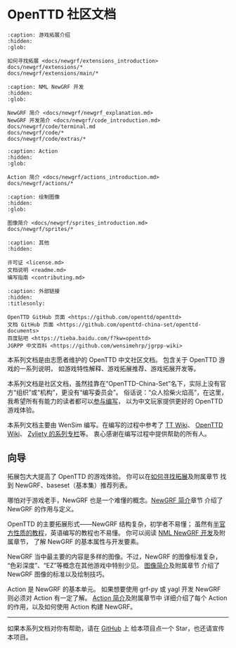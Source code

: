 # OpenTTD 社区文档

```{toctree}
:caption: 游戏拓展介绍
:hidden:
:glob:

如何寻找拓展 <docs/newgrf/extensions_introduction>
docs/newgrf/extensions/*
docs/newgrf/extensions/main/*
```

```{toctree}
:caption: NML NewGRF 开发
:hidden:
:glob:

NewGRF 简介 <docs/newgrf/newgrf_explanation.md>
NewGRF 开发简介 <docs/newgrf/code_introduction.md>
docs/newgrf/code/terminal.md
docs/newgrf/code/*
docs/newgrf/code/extras/*
```

```{toctree}
:caption: Action
:hidden:
:glob:

Action 简介 <docs/newgrf/actions_introduction.md>
docs/newgrf/actions/*
```

```{toctree}
:caption: 绘制图像
:hidden:
:glob:

图像简介 <docs/newgrf/sprites_introduction.md>
docs/newgrf/sprites/*
```

```{toctree}
:caption: 其他
:hidden:

许可证 <license.md>
文档说明 <readme.md>
编写指南 <contributing.md>
```

```{toctree}
:caption: 外部链接
:hidden:
:titlesonly:

OpenTTD GitHub 页面 <https://github.com/openttd/openttd>
文档 GitHub 页面 <https://github.com/openttd-china-set/openttd-documents>
百度贴吧 <https://tieba.baidu.com/f?kw=openttd>
JGRPP 中文百科 <https://github.com/wensimehrp/jgrpp-wiki>
```

本系列文档是由志愿者维护的 OpenTTD 中文社区文档。
包含关于 OpenTTD 游戏的一系列说明，
如游戏特性解释、游戏拓展推荐、游戏拓展开发等。

本系列文档是社区文档，虽然挂靠在“OpenTTD-China-Set”名下，实际上没有官方“组织”或“机构”，更没有“编写委员会”。
俗话说：“众人拾柴火焰高”，在这里，我希望所有有能力的读者都可以[参与编写](https://github.com/openttd-china-set/openttd-documents)，
以为中文玩家提供更好的 OpenTTD 游戏体验。

本系列文档主要由 WenSim 编写。在编写的过程中参考了 [TT Wiki](https://tt-wiki.net)、
[OpenTTD Wiki](https://wiki.openttd.org/en/)、
[Zyliety 的系列专栏](https://www.bilibili.com/read/readlist/rl743422)等。
衷心感谢在编写过程中提供帮助的所有人。

## 向导

拓展包大大提高了 OpenTTD 的游戏体验。
你可以在[如何寻找拓展](docs/newgrf/extensions_introduction.md)及附属章节
找到 NewGRF、baseset（基本集）推荐列表。

哪怕对于游戏老手，NewGRF 也是一个难懂的概念。[NewGRF 简介](docs/newgrf/newgrf_explanation.md)章节
介绍了 NewGRF 的作用与定义。

OpenTTD 的主要拓展形式——NewGRF 结构复杂，初学者不易懂；
虽然有[半官方性质的教程](https://www.tt-wiki.net/wiki/NMLTutorial)，英语编写的教程也不易懂。
你可以阅读 [NML NewGRF 开发](docs/newgrf/code_introduction.md)及附属章节，
了解 NewGRF 的基本属性与开发要素。

NewGRF 当中最主要的内容是多样的图像。不过，NewGRF 的图像标准复杂，
“色彩深度”、“EZ”等概念在其他游戏中特别少见。
[图像简介](docs/newgrf/sprites_introduction.md)及附属章节
介绍了 NewGRF 图像的标准以及绘制技巧。

Action 是 NewGRF 的基本单元。
如果想要使用 grf-py 或 yagl 开发 NewGRF 则必须对 Action 有一定了解。
[Action 简介](docs/newgrf/actions_introduction.md)及附属章节中
详细介绍了每个 Action 的作用，以及如何使用 Action 构建 NewGRF。

---

如果本系列文档对你有帮助，请在 [GitHub](https://github.com/openttd-china-set/openttd-documents) 上
给本项目点一个 Star，也还请宣传本项目。
